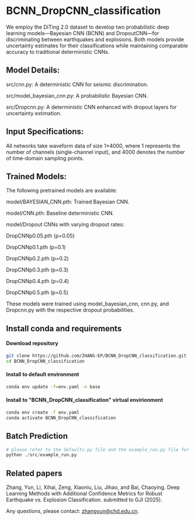 # BCNN_DropCNN_classification
We employ the DiTing 2.0 dataset to develop two probabilistic deep learning models—Bayesian CNN (BCNN) and DropoutCNN—for discriminating between earthquakes and explosions. Both models provide uncertainty estimates for their classifications while maintaining comparable accuracy to traditional deterministic CNNs.

## Model Details:
src/cnn.py: A deterministic CNN for seismic discrimination.

src/model_bayesian_cnn.py: A probabilistic Bayesian CNN.

src/Dropcnn.py: A deterministic CNN enhanced with dropout layers for uncertainty estimation.

## Input Specifications:

All networks take waveform data of size 1×4000, where 1 represents the number of channels (single-channel input), and 4000 denotes the number of time-domain sampling points.

## Trained Models:

The following pretrained models are available:

model/BAYESIAN_CNN.pth: Trained Bayesian CNN.

model/CNN.pth: Baseline deterministic CNN.

model/Dropout CNNs with varying dropout rates:

DropCNNp0.05.pth (p=0.05)

DropCNNp0.1.pth (p=0.1)

DropCNNp0.2.pth (p=0.2)

DropCNNp0.3.pth (p=0.3)

DropCNNp0.4.pth (p=0.4)

DropCNNp0.5.pth (p=0.5)

These models were trained using model_bayesian_cnn, cnn.py, and Dropcnn.py with the respective dropout probabilities.

## Install conda and requirements
#### Download repository
```bash
git clone https://github.com/ZHANG-EP/BCNN_DropCNN_classification.git
cd BCNN_DropCNN_classification
```
#### Install to default environment
```bash
conda env update -f=env.yaml -n base
```
#### Install to "BCNN_DropCNN_classification" virtual envirionment
```bash
conda env create -f env.yaml
conda activate BCNN_DropCNN_classification
```
## Batch Prediction
```python
# please refer to the defaults.py file and the example_run.py file for detailed hyperparameter settings.
python ./src/example_run.py
```
## Related papers
Zhang, Yun, Li, Xihai, Zeng, Xiaoniu, Liu, Jihao, and Bai, Chaoying. Deep Learning Methods with Additional Confidence Metrics for Robust Earthquake vs. Explosion Classification. submitted to GJI (2025).

Any questions, please contact: zhangyun@chd.edu.cn.
